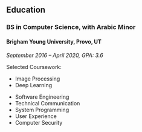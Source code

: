 ## Education

### BS in Computer Science, with Arabic Minor

#### Brigham Young University, Provo, UT

_September 2016 – April 2020, GPA: 3.6_

Selected Coursework:

<!-- uncomment relevant coursework for different job openings -->

- Image Processing
- Deep Learning
<!-- * Data structures and Algorithms -->
- Software Engineering
- Technical Communication
- System Programming
- User Experience
- Computer Security
